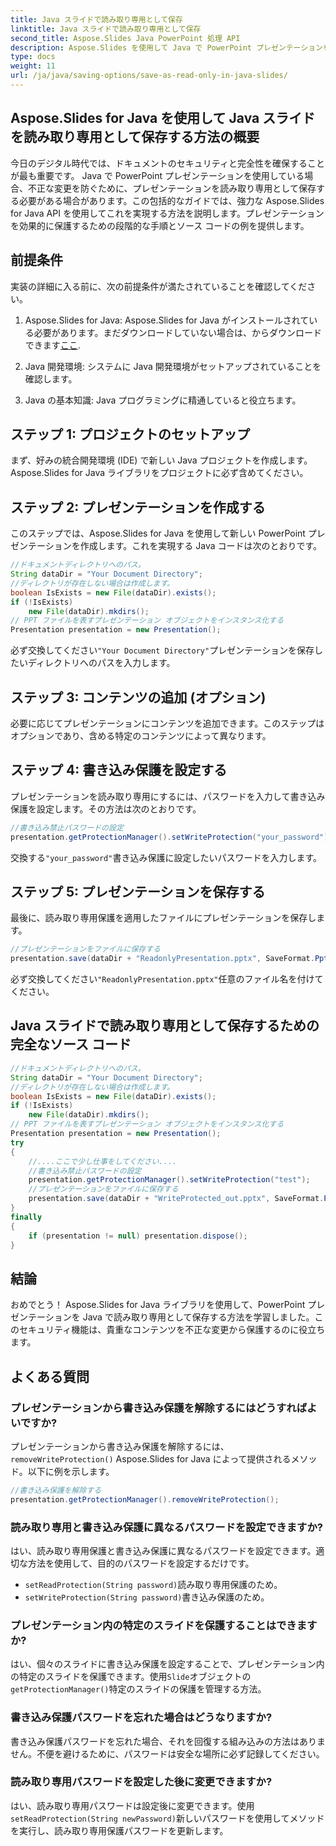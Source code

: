 ```yaml
---
title: Java スライドで読み取り専用として保存
linktitle: Java スライドで読み取り専用として保存
second_title: Aspose.Slides Java PowerPoint 処理 API
description: Aspose.Slides を使用して Java で PowerPoint プレゼンテーションを読み取り専用として保存する方法を学びます。段階的な手順とコード例を使用してコンテンツを保護します。
type: docs
weight: 11
url: /ja/java/saving-options/save-as-read-only-in-java-slides/
---
```


## Aspose.Slides for Java を使用して Java スライドを読み取り専用として保存する方法の概要

今日のデジタル時代では、ドキュメントのセキュリティと完全性を確保することが最も重要です。 Java で PowerPoint プレゼンテーションを使用している場合、不正な変更を防ぐために、プレゼンテーションを読み取り専用として保存する必要がある場合があります。この包括的なガイドでは、強力な Aspose.Slides for Java API を使用してこれを実現する方法を説明します。プレゼンテーションを効果的に保護するための段階的な手順とソース コードの例を提供します。

## 前提条件

実装の詳細に入る前に、次の前提条件が満たされていることを確認してください。

1.  Aspose.Slides for Java: Aspose.Slides for Java がインストールされている必要があります。まだダウンロードしていない場合は、からダウンロードできます[ここ](https://releases.aspose.com/slides/java/).

2. Java 開発環境: システムに Java 開発環境がセットアップされていることを確認します。

3. Java の基本知識: Java プログラミングに精通していると役立ちます。

## ステップ 1: プロジェクトのセットアップ

まず、好みの統合開発環境 (IDE) で新しい Java プロジェクトを作成します。 Aspose.Slides for Java ライブラリをプロジェクトに必ず含めてください。

## ステップ 2: プレゼンテーションを作成する

このステップでは、Aspose.Slides for Java を使用して新しい PowerPoint プレゼンテーションを作成します。これを実現する Java コードは次のとおりです。

```java
//ドキュメントディレクトリへのパス。
String dataDir = "Your Document Directory";
//ディレクトリが存在しない場合は作成します。
boolean IsExists = new File(dataDir).exists();
if (!IsExists)
    new File(dataDir).mkdirs();
// PPT ファイルを表すプレゼンテーション オブジェクトをインスタンス化する
Presentation presentation = new Presentation();
```

必ず交換してください`"Your Document Directory"`プレゼンテーションを保存したいディレクトリへのパスを入力します。

## ステップ 3: コンテンツの追加 (オプション)

必要に応じてプレゼンテーションにコンテンツを追加できます。このステップはオプションであり、含める特定のコンテンツによって異なります。

## ステップ 4: 書き込み保護を設定する

プレゼンテーションを読み取り専用にするには、パスワードを入力して書き込み保護を設定します。その方法は次のとおりです。

```java
//書き込み禁止パスワードの設定
presentation.getProtectionManager().setWriteProtection("your_password");
```

交換する`"your_password"`書き込み保護に設定したいパスワードを入力します。

## ステップ 5: プレゼンテーションを保存する

最後に、読み取り専用保護を適用したファイルにプレゼンテーションを保存します。

```java
//プレゼンテーションをファイルに保存する
presentation.save(dataDir + "ReadonlyPresentation.pptx", SaveFormat.Pptx);
```

必ず交換してください`"ReadonlyPresentation.pptx"`任意のファイル名を付けてください。

## Java スライドで読み取り専用として保存するための完全なソース コード

```java
//ドキュメントディレクトリへのパス。
String dataDir = "Your Document Directory";
//ディレクトリが存在しない場合は作成します。
boolean IsExists = new File(dataDir).exists();
if (!IsExists)
	new File(dataDir).mkdirs();
// PPT ファイルを表すプレゼンテーション オブジェクトをインスタンス化する
Presentation presentation = new Presentation();
try
{
	//....ここで少し仕事をしてください....
	//書き込み禁止パスワードの設定
	presentation.getProtectionManager().setWriteProtection("test");
	//プレゼンテーションをファイルに保存する
	presentation.save(dataDir + "WriteProtected_out.pptx", SaveFormat.Pptx);
}
finally
{
	if (presentation != null) presentation.dispose();
}
```

## 結論

おめでとう！ Aspose.Slides for Java ライブラリを使用して、PowerPoint プレゼンテーションを Java で読み取り専用として保存する方法を学習しました。このセキュリティ機能は、貴重なコンテンツを不正な変更から保護するのに役立ちます。

## よくある質問

### プレゼンテーションから書き込み保護を解除するにはどうすればよいですか?

プレゼンテーションから書き込み保護を解除するには、`removeWriteProtection()` Aspose.Slides for Java によって提供されるメソッド。以下に例を示します。

```java
//書き込み保護を解除する
presentation.getProtectionManager().removeWriteProtection();
```

### 読み取り専用と書き込み保護に異なるパスワードを設定できますか?

はい、読み取り専用保護と書き込み保護に異なるパスワードを設定できます。適切な方法を使用して、目的のパスワードを設定するだけです。

- `setReadProtection(String password)`読み取り専用保護のため。
- `setWriteProtection(String password)`書き込み保護のため。

### プレゼンテーション内の特定のスライドを保護することはできますか?

はい、個々のスライドに書き込み保護を設定することで、プレゼンテーション内の特定のスライドを保護できます。使用`Slide`オブジェクトの`getProtectionManager()`特定のスライドの保護を管理する方法。

### 書き込み保護パスワードを忘れた場合はどうなりますか?

書き込み保護パスワードを忘れた場合、それを回復する組み込みの方法はありません。不便を避けるために、パスワードは安全な場所に必ず記録してください。

### 読み取り専用パスワードを設定した後に変更できますか?

はい、読み取り専用パスワードは設定後に変更できます。使用`setReadProtection(String newPassword)`新しいパスワードを使用してメソッドを実行し、読み取り専用保護パスワードを更新します。